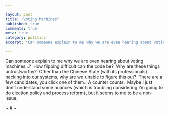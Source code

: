 ```yaml
---

layout: post
title: "Voting Machines"
published: true
comments: true
meta: true
category: politics
excerpt: "Can someone explain to me why we are even hearing about voting machines…?  How flipping difficult can the code be?  Why are these things untrustworthy?  Other than the Chinese State (with its professionals) hacking into our systems, why are we unable to figure this out?  There are a few candidates, you click one of them.  A counter counts.  Maybe I just don’t understand some nuances (which is troubling considering I’m going to do election policy and process reform), but it seems to me to be a non-issue."

---
```


Can someone explain to me why we are even hearing about voting machines…?  How flipping difficult can the code be?  Why are these things untrustworthy?  Other than the Chinese State (with its professionals) hacking into our systems, why are we unable to figure this out?  There are a few candidates, you click one of them.  A counter counts.  Maybe I just don’t understand some nuances (which is troubling considering I’m going to do election policy and process reform), but it seems to me to be a non-issue.

~ # ~